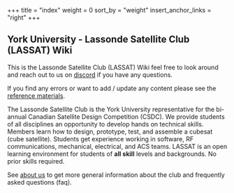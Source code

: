 +++
title = "index"
weight = 0
sort_by = "weight"
insert_anchor_links = "right"
+++

## York University - Lassonde Satellite Club (LASSAT) Wiki

This is the Lassonde Satellite Club (LASSAT) Wiki feel free to look around and reach out to us
on [discord](https://discord.gg/JBCdZRm) if you have any questions.

If you find any errors or want to add / update any content please see
the [reference materials](@/general/ref_guide.md#wiki-update).

The Lassonde Satellite Club is the York University representative for the bi-annual Canadian Satellite Design
Competition (CSDC). We provide students of all disciplines an opportunity to develop hands on technical skills. Members
learn how to design, prototype, test, and assemble a cubesat (cube satellite). Students get experience working in
software, RF communications, mechanical, electrical, and ACS teams. LASSAT is an open learning environment for students
of **all skill** levels and backgrounds. No prior skills required.

See [about us](@/general/about.md) to get more general information about the club and frequently asked questions (faq).